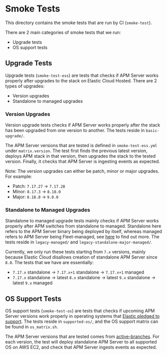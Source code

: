 # Smoke Tests

This directory contains the smoke tests that are run by CI (`smoke-test`). 

There are 2 main categories of smoke tests that we run:
  - Upgrade tests
  - OS support tests

## Upgrade Tests

Upgrade tests (`smoke-test-ess`) are tests that checks if APM Server works properly after upgrades to the stack on Elastic Cloud Hosted. There are 2 types of upgrades:
  - Version upgrades
  - Standalone to managed upgrades

### Version Upgrades

Version upgrade tests checks if APM Server works properly after the stack has been upgraded from one version to another.
The tests reside in `basic-upgrade/`.

The APM Server versions that are tested is defined in `smoke-test-ess.yml` under `matrix.version`.
The test first finds the previous latest version, deploys APM stack in that version, then upgrades the stack to the tested version.
Finally, it checks that APM Server is ingesting events as expected.

Note: The version upgrades can either be patch, minor or major upgrades. For example:
  - Patch: `7.17.27` -> `7.17.28`
  - Minor: `8.17.3`  -> `8.18.0`
  - Major: `8.18.0`  -> `9.0.0`

### Standalone to Managed Upgrades

Standalone to managed upgrade tests mainly checks if APM Server works properly after APM switches from standalone to managed.
Standalone here refers to the APM Server binary being deployed by itself, whereas managed refers to APM Server being Fleet-managed, see [here](https://www.elastic.co/guide/en/observability/current/apm-getting-started-apm-server.html) to find out more.
The tests reside in `legacy-managed/` and `legacy-standalone-major-managed/`.

Currently, we only run these tests starting from `7.x` versions, mainly because Elastic Cloud disallows creation of standalone APM Server since `8.0`.
The tests that we have are essentially:
  - `7.17.x` standalone -> `7.17.x+1` standalone -> `7.17.x+1` managed
  - `7.17.x` standalone -> latest `8.x` standalone -> latest `9.x` standalone -> latest `9.x` managed

## OS Support Tests

OS support tests (`smoke-test-os`) are tests that checks if upcoming APM Server versions work properly in operating systems that [Elastic pledged to support](https://www.elastic.co/support/matrix#matrix_os).
The tests reside in `supported-os/`, and the OS support matrix can be found in `os_matrix.sh`.

The APM Server versions that are tested comes from [active-branches](https://github.com/elastic/oblt-actions/tree/main/elastic/active-branches).
For each version, the test will deploy standalone APM Server to all supported OS on AWS EC2, and check that APM Server ingests events as expected.
